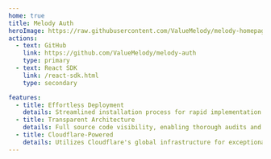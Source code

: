 ```yaml
---
home: true
title: Melody Auth
heroImage: https://raw.githubusercontent.com/ValueMelody/melody-homepage/main/logo.jpg
actions:
  - text: GitHub
    link: https://github.com/ValueMelody/melody-auth
    type: primary
  - text: React SDK
    link: /react-sdk.html
    type: secondary

features:
  - title: Effortless Deployment
    details: Streamlined installation process for rapid implementation.
  - title: Transparent Architecture
    details: Full source code visibility, enabling thorough audits and modifications.
  - title: Cloudflare-Powered
    details: Utilizes Cloudflare's global infrastructure for exceptional reliability and enhanced security measures.
---
```

